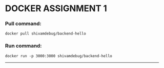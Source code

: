 # DOCKER ASSIGNMENT 1

### Pull command:
``` docker pull shivamdebug/backend-hello ```

### Run command:
``` docker run -p 3000:3000 shivamdebug/backend-hello ```

---
